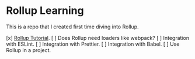 # Rollup Learning

This is a repo that I created first time diving into Rollup.

[x] [Rollup Tutorial](https://rollupjs.org/tutorial/).
[ ] Does Rollup need loaders like webpack?
[ ] Integration with ESLint.
[ ] Integration with Prettier.
[ ] Integration with Babel.
[ ] Use Rollup in a project.
